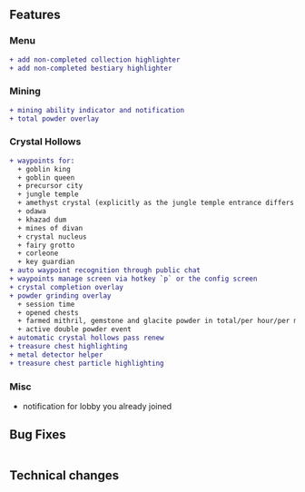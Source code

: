 ## Features

### Menu

```diff
+ add non-completed collection highlighter
+ add non-completed bestiary highlighter
```

### Mining

```diff
+ mining ability indicator and notification
+ total powder overlay
```

### Crystal Hollows

```diff
+ waypoints for:
  + goblin king
  + goblin queen
  + precursor city
  + jungle temple
  + amethyst crystal (explicitly as the jungle temple entrance differs from the crystal)
  + odawa
  + khazad dum
  + mines of divan
  + crystal nucleus
  + fairy grotto
  + corleone
  + key guardian
+ auto waypoint recognition through public chat
+ waypoints manage screen via hotkey `p` or the config screen
+ crystal completion overlay
+ powder grinding overlay
  + session time
  + opened chests
  + farmed mithril, gemstone and glacite powder in total/per hour/per minute
  + active double powder event
+ automatic crystal hollows pass renew
+ treasure chest highlighting
+ metal detector helper
+ treasure chest particle highlighting
```

### Misc

+ notification for lobby you already joined

## Bug Fixes

```diff
```

## Technical changes

```diff
```
